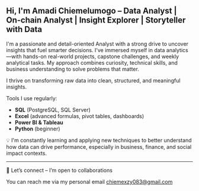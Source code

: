 ## Hi, I'm Amadi Chiemelumogo – Data Analyst | On-chain Analyst | Insight Explorer | Storyteller with Data

I'm a passionate and detail-oriented Analyst with a strong drive to uncover insights that fuel smarter decisions. I've immersed myself in data analytics—with hands-on real-world projects, capstone challenges, and weekly analytical tasks. My approach combines curiosity, technical skills, and business understanding to solve problems that matter.

I thrive on transforming raw data into clean, structured, and meaningful insights.

Tools I use regularly:
- **SQL** (PostgreSQL, SQL Server)
- **Excel** (advanced formulas, pivot tables, dashboards)
- **Power BI & Tableau**
- **Python** (beginner)

💡 I'm constantly learning and applying new techniques to better understand how data can drive performance, especially in business, finance, and social impact contexts.

---


🔗 Let’s connect – I’m open to collaborations

You can reach me via my personal email chiemexzy083@gmail.com

